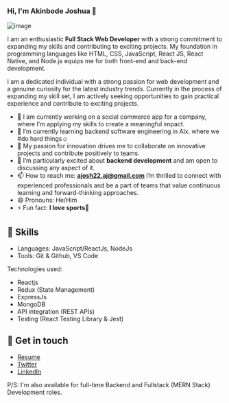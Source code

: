 ### Hi, I'm Akinbode Joshua 👋

![image](https://github.com/Jorshstar/Jorshstar/assets/111021615/17596feb-e88d-4b3e-afab-5bc9ac4a2b89)





I am an enthusiastic **Full Stack Web Developer** with a strong commitment to expanding my skills and contributing to exciting projects. My foundation in programming languages like HTML, CSS, JavaScript, React JS, React Native, and Node.js equips me for both front-end and back-end development.

I am a dedicated individual with a strong passion for web development and a genuine curiosity for the latest industry trends. Currently in the process of expanding my skill set, I am actively seeking opportunities to gain practical experience and contribute to exciting projects.

- 🔭 I am currently working on a social commerce app for a company, where I’m applying my skills to create a meaningful impact. 
- 🌱 I’m currently learning backend software engineering in Alx. where we #do hard things☺️
- 👯 My passion for innovation drives me to collaborate on innovative projects and contribute positively to teams.
- 💬 I’m particularly excited about **backend development** and am open to discussing any aspect of it.
- 📫 How to reach me: **ajosh22.aj@gmail.com** I’m thrilled to connect with experienced professionals and be a part of teams that value continuous learning and forward-thinking approaches.
- 😄 Pronouns: He/Him
- ⚡ Fun fact:  **I love sports🤭**

## 📌 Skills
- Languages: JavaScript/ReactJs, NodeJs
- Tools: Git & Github, VS Code

Technologies used: 

- Reactjs
- Redux (State Management)
- ExpressJs
- MongoDB
- API integration (REST APIs)
- Testing (React Testing Library & Jest)

## 📲 Get in touch
- [Resume]()
- [Twitter](https://twitter.com/jorshstar)
- [LinkedIn](https://www.linkedin.com/in/akinbodejoshua)

P/S: I'm also available for full-time Backend and Fullstack (MERN Stack) Development roles.


